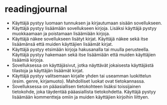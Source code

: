 # readingjournal

* Käyttäjä pystyy luomaan tunnuksen ja kirjautumaan sisään sovellukseen.
* Käyttäjä pystyy lisäämään sovellukseen kirjoja. Lisäksi käyttäjä pystyy muokkaamaan ja poistamaan lisäämiään kirjoja.
* Käyttäjä näkee sovellukseen lisätyt kirjat. Käyttäjä näkee sekä itse lisäämänsä että muiden käyttäjien lisäämät kirjat.
* Käyttäjä pystyy etsimään kirjoja hakusanalla tai muulla perusteella. Käyttäjä pystyy hakemaan sekä itse lisäämiään että muiden käyttäjien lisäämiä kirjoja.
* Sovelluksessa on käyttäjäsivut, jotka näyttävät jokaisesta käyttäjästä tilastoja ja käyttäjän lisäämät kirjat.
* Käyttäjä pystyy valitsemaan kirjalle yhden tai useamman luokittelun (esim. genre, kirjamuoto). Mahdolliset luokat ovat tietokannassa.
* Sovelluksessa on pääasiallisen tietokohteen lisäksi toissijainen tietokohde, joka täydentää pääasiallista tietokohdetta. Käyttäjä pystyy lisäämään kommentteja omiin ja muiden käyttäjien kirjoihin liittyen.
